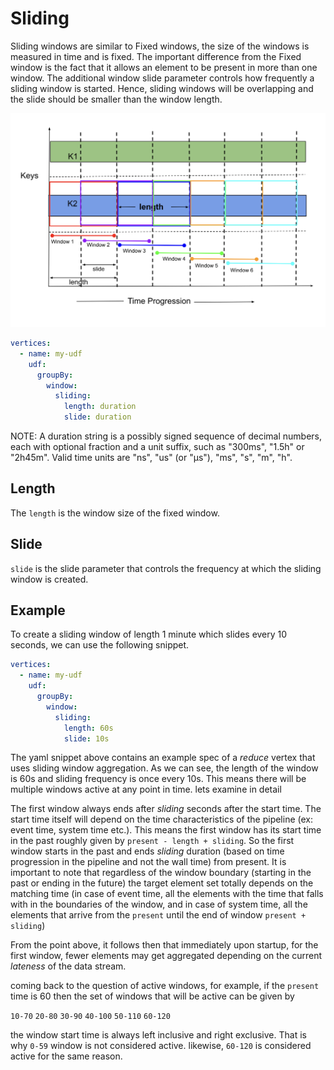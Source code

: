 # Sliding

Sliding windows are similar to Fixed windows, the size of the windows is measured in time and is fixed.
The important difference from the Fixed window is the fact that it allows an element to be present in
more than one window. The additional window slide parameter controls how frequently a sliding window
is started. Hence, sliding windows will be overlapping and the slide should be smaller than the window
length.

![plot](../../../../assets/sliding.png)

```yaml
vertices:
  - name: my-udf
    udf:
      groupBy:
        window:
          sliding:
            length: duration
            slide: duration
```

NOTE: A duration string is a possibly signed sequence of decimal numbers, each with optional fraction
and a unit suffix, such as "300ms", "1.5h" or "2h45m". Valid time units are "ns", "us" (or "µs"), "ms", "s", "m", "h".

## Length

The `length` is the window size of the fixed window.

## Slide

`slide` is the slide parameter that controls the frequency at which the sliding window is created.

## Example

To create a sliding window of length 1 minute which slides every 10 seconds, we can use the following snippet.

```yaml
vertices:
  - name: my-udf
    udf:
      groupBy:
        window:
          sliding:
            length: 60s
            slide: 10s
```

The yaml snippet above contains an example spec of a _reduce_ vertex that uses sliding window aggregation. As we can see, 
the length of the window is 60s and sliding frequency is once every 10s. This means there will be multiple windows
active at any point in time. lets examine in detail
  
The first window always ends after _sliding_ seconds after the start time. The start time itself will depend on the
time characteristics of the pipeline (ex: event time, system time etc.). This means the first window has its start time 
in the past roughly given by `present - length + sliding`. So the first window starts in the past and ends _sliding_ 
duration (based on time progression in the pipeline and not the wall time) from present. It is important to note that 
regardless of the window boundary (starting in the past or ending in the future) the target element set totally depends
on the matching time (in case of event time, all the elements with the time that falls with in the boundaries of the window,
and in case of system time, all the elements that arrive from the `present` until the end of window `present + sliding`)

From the point above, it follows then that immediately upon startup, for the first window, fewer elements may get aggregated
depending on the current _lateness_ of the data stream.

coming back to the question of active windows, for example, if the `present` time is 60 then the set of windows that will 
be active can be given by 

`10-70`
`20-80`
`30-90`
`40-100`
`50-110`
`60-120`

the window start time is always left inclusive and right exclusive. That is why `0-59` window is not considered active. 
likewise, `60-120` is considered active for the same reason. 


